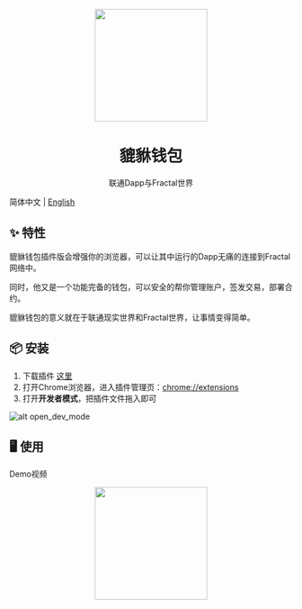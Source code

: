 <p align="center">
  <a href="https://github.com/fractal-platform/pihsiu/releases">
    <img width="200" src="https://raw.githubusercontent.com/fractal-platform/pihsiu/master/docs/logo.png">
  </a>
</p>

<h1 align="center">貔貅钱包</h1>

<div align="center">

联通Dapp与Fractal世界

</div>

简体中文 | [English](./README.md)

## ✨ 特性

貔貅钱包插件版会增强你的浏览器，可以让其中运行的Dapp无痛的连接到Fractal网络中。

同时，他又是一个功能完备的钱包，可以安全的帮你管理账户，签发交易，部署合约。

貔貅钱包的意义就在于联通现实世界和Fractal世界，让事情变得简单。

## 📦 安装

1. 下载插件 [这里](https://github.com/fractal-platform/pihsiu/releases)
2. 打开Chrome浏览器，进入插件管理页：[chrome://extensions](chrome://extensions)
3. 打开**开发者模式**，把插件文件拖入即可

![alt open_dev_mode](https://raw.githubusercontent.com/fractal-platform/pihsiu/master/docs/open_dev_mode.png)

## 🖥 使用

Demo视频

<p align="center">
  <a href="https://www.youtube.com/watch?v=1z4pTe0aMqs&feature=youtu.be">
    <img width="200" src="https://raw.githubusercontent.com/fractal-platform/pihsiu/master/docs/youtube.png">
  </a>
</p>

